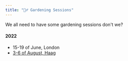 ```yaml
---
title: "👯‍♂️ Gardening Sessions"
---
```

We all need to have some gardening sessions don't we?

#### 2022
- 15-19 of June, London
- [3-6 of August, Haag](notes/sessions/august_haag.md)
